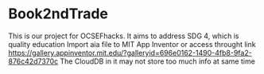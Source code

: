 # Book2ndTrade
This is our project for OCSEFhacks. It aims to address SDG 4, which is quality education
Import aia file to MIT App Inventor or access throught link https://gallery.appinventor.mit.edu/?galleryid=696e0162-1490-4fb8-9fa2-876c42d7370c
The CloudDB in it may not store too much info at same time
